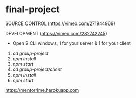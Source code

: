 # final-project

SOURCE CONTROL (https://vimeo.com/271944969)

DEVELOPMENT (https://vimeo.com/282742245)

- Open 2 CLI windows, 1 for your server & 1 for your client

1. _cd group-project_
2. _npm install_
3. _npm start_
4. _cd group-project/client_
5. _npm install_
6. _npm start_

https://mentor4me.herokuapp.com
